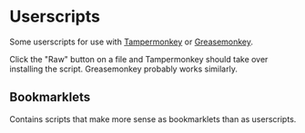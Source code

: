 # Userscripts

Some userscripts for use with [Tampermonkey][tm] or [Greasemonkey][gm].

Click the "Raw" button on a file and Tampermonkey should take over installing
the script. Greasemonkey probably works similarly.

[tm]: https://tampermonkey.net/
[gm]: http://www.greasespot.net/

## Bookmarklets

Contains scripts that make more sense as bookmarklets than as userscripts.
